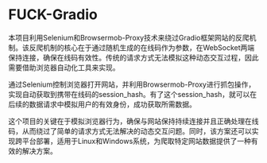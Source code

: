# FUCK-Gradio
本项目利用Selenium和Browsermob-Proxy技术来绕过Gradio框架网站的反爬机制。该反爬机制的核心在于通过随机生成的在线码作为参数，在WebSocket两端保持连接，确保在线码有效性。传统的请求方式无法模拟这种动态交互过程，因此需要借助浏览器自动化工具来实现。

通过Selenium控制浏览器打开网站，并利用Browsermob-Proxy进行抓包操作，实现自动获取到携带在线码的session_hash。有了这个session_hash，就可以在后续的数据请求中模拟用户的有效身份，成功获取所需数据。

这个项目的关键在于模拟浏览器行为，确保与网站保持持续连接并且正确处理在线码，从而绕过了简单的请求方式无法解决的动态交互问题。同时，该方案还可以实现跨平台部署，适用于Linux和Windows系统，为爬取特定网站数据提供了一种有效的解决方案。
